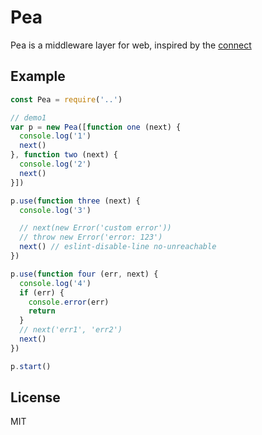 # Pea
Pea is a middleware layer for web, inspired by the [connect](https://github.com/senchalabs/connect)

## Example

```javascript
const Pea = require('..')

// demo1
var p = new Pea([function one (next) {
  console.log('1')
  next()
}, function two (next) {
  console.log('2')
  next()
}])

p.use(function three (next) {
  console.log('3')

  // next(new Error('custom error'))
  // throw new Error('error: 123')
  next() // eslint-disable-line no-unreachable
})

p.use(function four (err, next) {
  console.log('4')
  if (err) {
    console.error(err)
    return
  }
  // next('err1', 'err2')
  next()
})

p.start()
```

## License
MIT
